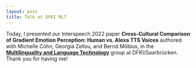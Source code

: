 ```yaml
---
layout: post
title: Talk at DFKI MLT
---
```


Today, I presented our Interspeech 2022 paper <strong>Cross-Cultural Comparison of Gradient Emotion Perception: Human vs. Alexa TTS Voices</strong> authored with Michelle Cohn, Georgia Zellou, and Bernd Möbius, in the <strong><a href="https://www.dfki.de/en/web/research/research-departments/multilinguality-and-language-technology" target="_blank" rel="noopener">Multilinguality and Language Technology</a></strong> group at DFKI/Saarbrücken. Thank you for having me! 
